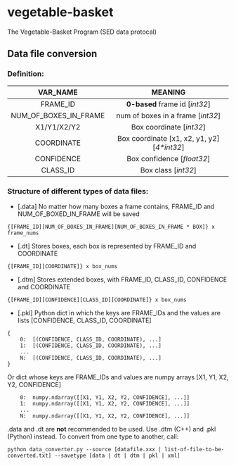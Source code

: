 # vegetable-basket                                                               
The Vegetable-Basket Program (SED data protocal)                                 
                                                                                  
## Data file conversion                                                          
### Definition:                     
|VAR_NAME    |   MEANING |
|:----------:|:---------:|
|FRAME_ID   | **0-based** frame id  [*int32*]    |
|NUM_OF_BOXES_IN_FRAME  |num of boxes in a frame    [*int32*]  |
|X1/Y1/X2/Y2|Box coordinate	[*int32*]	|
|COORDINATE |Box coordinate [x1, x2, y1, y2]   [*4\*int32*]  |
|CONFIDENCE |Box confidence [*float32*] |
|CLASS_ID   |Box class [*int32*]    |

### Structure of different types of data files:                                                              
- [.data]   No matter how many boxes a frame contains, FRAME_ID and NUM_OF_BOXED_IN_FRAME will be saved
```
{[FRAME_ID][NUM_OF_BOXES_IN_FRAME][NUM_OF_BOXES_IN_FRAME * BOX]} x frame_nums
```
- [.dt] Stores boxes, each box is represented by FRAME_ID and COORDINATE
```
{[FRAME_ID][COORDINATE]} x box_nums
```                                                                                 
- [.dtm] Stores extended boxes, with FRAME_ID, CLASS_ID, CONFIDENCE and COORDINATE
```
{[FRAME_ID][CONFIDENCE][CLASS_ID][COORDINATE]} x box_nums
```                    
- [.pkl]    Python dict in which the keys are FRAME_IDs and the values are lists [CONFIDENCE, CLASS_ID, COORDINATE]
```
{
    0:  [(CONFIDENCE, CLASS_ID, COORDINATE), ...]
    1:  [(CONFIDENCE, CLASS_ID, COORDINATE), ...]
    ...
    N:  [(CONFIDENCE, CLASS_ID, COORDINATE), ...]
}
```
Or dict whose keys are FRAME_IDs and values are numpy arrays [X1, Y1, X2, Y2, CONFIDENCE]
```
    0:  numpy.ndarray([[X1, Y1, X2, Y2, CONFIDENCE], ...]]
    1:  numpy.ndarray([[X1, Y1, X2, Y2, CONFIDENCE], ...]]
    ...
    N:  numpy.ndarray([[X1, Y1, X2, Y2, CONFIDENCE], ...]]
```

.data and .dt are **not** recommended to be used. Use .dtm (C++) and .pkl (Python) instead.
To convert from one type to another, call:
```
python data_converter.py --source [datafile.xxx | list-of-file-to-be-converted.txt] --savetype [data | dt | dtm | pkl | xml]
```
